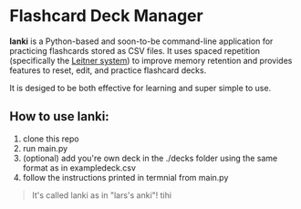 # Flashcard Deck Manager

**lanki** is a Python-based and soon-to-be command-line application for practicing flashcards stored as CSV files. It uses spaced repetition (specifically the [Leitner system](https://en.wikipedia.org/wiki/Leitner_system)) to improve memory retention and provides features to reset, edit, and practice flashcard decks.

It is desiged to be both effective for learning and super simple to use.

## How to use **lanki**: 
1. clone this repo
2. run main.py
3. (optional) add you're own deck in the ./decks folder using the same format as in exampledeck.csv
4. follow the instructions printed in termnial from main.py

> It's called lanki as in "lars's anki"! tihi

